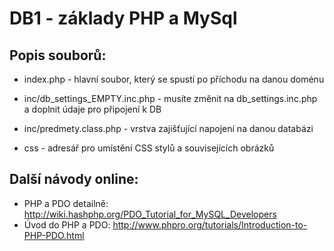 DB1 - základy PHP a MySql
======================

Popis souborů:
--------------
- index.php - hlavní soubor, který se spustí po příchodu na danou doménu

- inc/db_settings_EMPTY.inc.php - musíte změnit na db_settings.inc.php a doplnit údaje pro připojení k DB
- inc/predmety.class.php - vrstva zajišťující napojení na danou databázi

- css - adresář pro umístění CSS stylů a souvisejících obrázků


Další návody online:
--------------
- PHP a PDO detailně: http://wiki.hashphp.org/PDO_Tutorial_for_MySQL_Developers
- Úvod do PHP a PDO: http://www.phpro.org/tutorials/Introduction-to-PHP-PDO.html